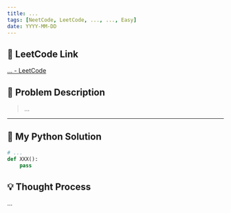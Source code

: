 ```yaml
---
title: ...
tags: [NeetCode, LeetCode, ..., ..., Easy]
date: YYYY-MM-DD
---
```


## 🔗 LeetCode Link  
[... - LeetCode](https://leetcode.com/problems/xxx)

## 🧾 Problem Description  
> ...

---

## 🧠 My Python Solution

```python
# ...
def XXX():
    pass
```

## 💡 Thought Process
...